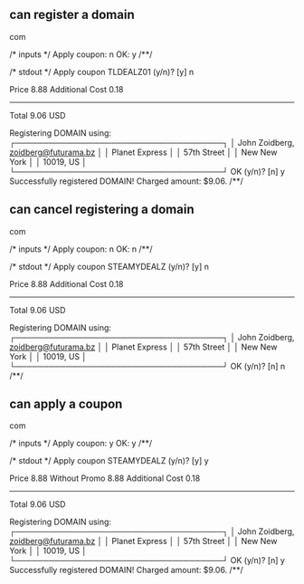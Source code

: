 ## can register a domain
com

/* inputs */
Apply coupon: n
OK: y
/**/

/* stdout */
Apply coupon TLDEALZ01 (y/n)? [y] n

Price            8.88
Additional Cost  0.18
-----            --------
Total            9.06 USD

Registering DOMAIN using:
┌─────────────────────────────────────┐
│ John Zoidberg, zoidberg@futurama.bz │
│  Planet Express                     │
│  57th Street                        │
│  New New York                       │
│  10019, US                          │
└─────────────────────────────────────┘
OK (y/n)? [n] y
Successfully registered DOMAIN! Charged amount: $9.06.
/**/

## can cancel registering a domain
com

/* inputs */
Apply coupon: n
OK: n
/**/

/* stdout */
Apply coupon STEAMYDEALZ (y/n)? [y] n

Price            8.88
Additional Cost  0.18
-----            --------
Total            9.06 USD

Registering DOMAIN using:
┌─────────────────────────────────────┐
│ John Zoidberg, zoidberg@futurama.bz │
│  Planet Express                     │
│  57th Street                        │
│  New New York                       │
│  10019, US                          │
└─────────────────────────────────────┘
OK (y/n)? [n] n
/**/

## can apply a coupon
com

/* inputs */
Apply coupon: y
OK: y
/**/

/* stdout */
Apply coupon STEAMYDEALZ (y/n)? [y] y

Price            8.88
Without Promo    8.88
Additional Cost  0.18
-----            --------
Total            9.06 USD

Registering DOMAIN using:
┌─────────────────────────────────────┐
│ John Zoidberg, zoidberg@futurama.bz │
│  Planet Express                     │
│  57th Street                        │
│  New New York                       │
│  10019, US                          │
└─────────────────────────────────────┘
OK (y/n)? [n] y
Successfully registered DOMAIN! Charged amount: $9.06.
/**/